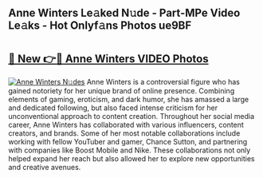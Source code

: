 ## Anne Winters Le𝚊ked N𝚞de - Part-MPe Video Le𝚊ks - Hot Onlyf𝚊ns Photos ue9BF

# <h2><a href="http://ab32719.deff.icu/?id=Anne+Winters">🔗 New 👉🔴 Anne Winters VIDEO Photos</a></h2>

[![Anne Winters N𝚞des](https://i.imgur.com/rIISA9y.gif)](http://ab32719.deff.icu/?id=Anne+Winters)
Anne Winters is a controversial figure who has gained notoriety for her unique brand of online presence. Combining elements of gaming, eroticism, and dark humor, she has amassed a large and dedicated following, but also faced intense criticism for her unconventional approach to content creation. Throughout her social media career, Anne Winters has collaborated with various influencers, content creators, and brands. Some of her most notable collaborations include working with fellow YouTuber and gamer, Chance Sutton, and partnering with companies like Boost Mobile and Nike. These collaborations not only helped expand her reach but also allowed her to explore new opportunities and creative avenues.

